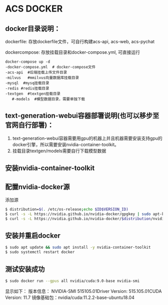 # ACS DOCKER

## docker目录说明：   

  dockerfile: 存放dockerfile文件，可自行构建acs-api, acs-web, acs-pychat

  dockercompose: 存放挂载目录和docker-compose.yml, 可直接运行

    docker-compose up -d 
    -docker-compose.yml  # docker-compose文件
    -acs-api  #后端挂载上传文件目录
    -milvus   #mmilvus向量数据库挂载目录
    -mysql  #mysq挂载目录
    -redis #redis挂载目录
    -textgen  #textgen挂载目录
       #-models  #模型数据目录，需要单独下载
    


## text-generation-webui容器部署说明(也可以移步至官网自行部署)：

1. text-generation-webui容器需要用gpu的机器上并且机器需要安装支持gpu的docker引擎，所以需要安装nvidia-container-toolkit。
2. 挂载目录textgen/models需要自行下载模型数据
  
## 安装nvidia-container-toolkit
  
## 配置nvidia-docker源

添加源

```bash
$ distribution=$(. /etc/os-release;echo $ID$VERSION_ID)
$ curl -s -L https://nvidia.github.io/nvidia-docker/gpgkey | sudo apt-key add -
$ curl -s -L https://nvidia.github.io/nvidia-docker/$distribution/nvidia-docker.list | sudo tee /etc/apt/sources.list.d/nvidia-docker.list
```

## 安装并重启docker

```bash
$ sudo apt update && sudo apt install -y nvidia-container-toolkit
$ sudo systemctl restart docker
```

## 测试安装成功

```bash
$ sudo docker run --gpus all nvidia/cuda:9.0-base nvidia-smi
```

  显示如下：
  版本信息： NVIDIA-SMI 515105.01Driver Version: 515.105.01CUDA Version: 11.7
  镜像基础包：nvidia/cuda:11.2.2-base-ubuntu18.04
